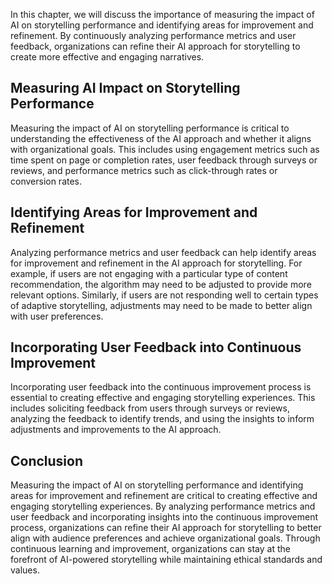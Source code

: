 

In this chapter, we will discuss the importance of measuring the impact of AI on storytelling performance and identifying areas for improvement and refinement. By continuously analyzing performance metrics and user feedback, organizations can refine their AI approach for storytelling to create more effective and engaging narratives.

Measuring AI Impact on Storytelling Performance
-----------------------------------------------

Measuring the impact of AI on storytelling performance is critical to understanding the effectiveness of the AI approach and whether it aligns with organizational goals. This includes using engagement metrics such as time spent on page or completion rates, user feedback through surveys or reviews, and performance metrics such as click-through rates or conversion rates.

Identifying Areas for Improvement and Refinement
------------------------------------------------

Analyzing performance metrics and user feedback can help identify areas for improvement and refinement in the AI approach for storytelling. For example, if users are not engaging with a particular type of content recommendation, the algorithm may need to be adjusted to provide more relevant options. Similarly, if users are not responding well to certain types of adaptive storytelling, adjustments may need to be made to better align with user preferences.

Incorporating User Feedback into Continuous Improvement
-------------------------------------------------------

Incorporating user feedback into the continuous improvement process is essential to creating effective and engaging storytelling experiences. This includes soliciting feedback from users through surveys or reviews, analyzing the feedback to identify trends, and using the insights to inform adjustments and improvements to the AI approach.

Conclusion
----------

Measuring the impact of AI on storytelling performance and identifying areas for improvement and refinement are critical to creating effective and engaging storytelling experiences. By analyzing performance metrics and user feedback and incorporating insights into the continuous improvement process, organizations can refine their AI approach for storytelling to better align with audience preferences and achieve organizational goals. Through continuous learning and improvement, organizations can stay at the forefront of AI-powered storytelling while maintaining ethical standards and values.
